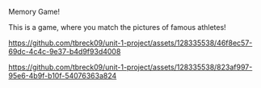 Memory Game!


This is a game, where you match the pictures of famous athletes!

https://github.com/tbreck09/unit-1-project/assets/128335538/46f8ec57-69dc-4c4c-9e37-b4d9f93d4008

[
](https://github.com/tbreck09/unit-1-project/assets/128335538/823af997-95e6-4b9f-b10f-54076363a824)https://github.com/tbreck09/unit-1-project/assets/128335538/823af997-95e6-4b9f-b10f-54076363a824
